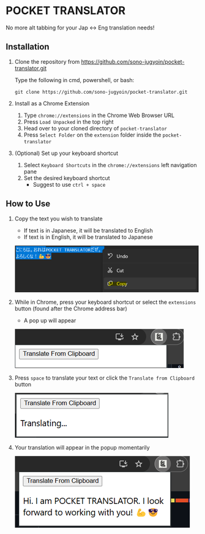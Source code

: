 
# POCKET TRANSLATOR

No more alt tabbing for your Jap <-> Eng translation needs!


  

## Installation

1. Clone the repository from https://github.com/sono-jugyoin/pocket-translator.git
	
	 Type the following in cmd, powershell, or bash:

	```
	git clone https://github.com/sono-jugyoin/pocket-translator.git
	```

3. Install as a Chrome Extension
	1.	 Type `chrome://extensions` in the Chrome Web Browser URL
	2.	 Press `Load Unpacked` in the top right
	3.	 Head over to your cloned directory of `pocket-translator`
	4.	 Press `Select Folder` on the `extension` folder inside the `pocket-translator`
4. (Optional) Set up your keyboard shortcut
	1. Select `Keyboard Shortcuts` in the `chrome://extensions` left navigation pane
	2. Set the desired keyboard shortcut
		- Suggest to use `ctrl + space`

## How to Use
1. Copy the text you wish to translate
	- If text is in Japanese, it will be translated to English
	- If text is in English, it will be translated to Japanese

	![text-to-copy](img/pt-copy.png)
2. While in Chrome, press your keyboard shortcut or select the `extensions` button (found after the Chrome address bar)
	- A pop up will appear

	![pop-up](img/pt-initial.png)
3. Press `space` to translate your text or click the `Translate from Clipboard` button

	![translating](img/pt-processing.png)
4. Your translation will appear in the popup momentarily

	![output](img/pt-output.png)

